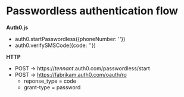 # Passwordless authentication flow

**Auth0.js**

- auth0.startPasswordless({phoneNumber: ''})
- auth0.verifySMSCode({code: ''})


**HTTP**
- POST -> https://*tennant*.auth0.com/passwordless/start
- POST -> https://fabrikam.auth0.com/oauth/ro
  - reponse_type = code 
  - grant-type  = password


